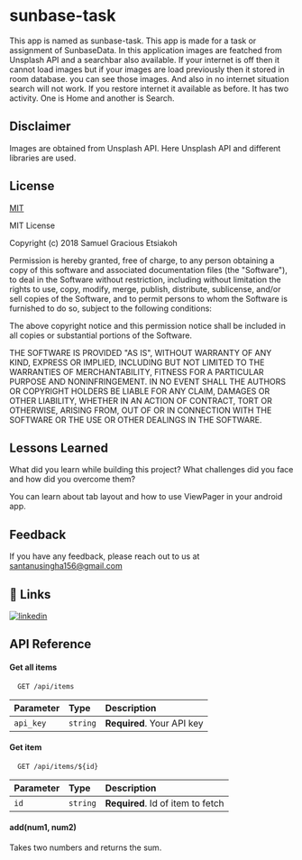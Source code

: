 # sunbase-task


This app is named as sunbase-task. This app is made for a task or assignment of SunbaseData.
In this application images are featched from Unsplash API and a searchbar also available.
If your internet is off then it cannot load images but if your images are load previously then it stored in room database.
you can see those images. And also in no internet situation search will not work.
If you restore internet it available as before. It has two activity. One is Home and another is Search.


## Disclaimer

Images are obtained from Unsplash API.
Here Unsplash API and different libraries are used.
## License

[MIT](https://choosealicense.com/licenses/mit/)

MIT License

Copyright (c) 2018 Samuel Gracious Etsiakoh

Permission is hereby granted, free of charge, to any person obtaining a copy
of this software and associated documentation files (the "Software"), to deal
in the Software without restriction, including without limitation the rights
to use, copy, modify, merge, publish, distribute, sublicense, and/or sell
copies of the Software, and to permit persons to whom the Software is
furnished to do so, subject to the following conditions:

The above copyright notice and this permission notice shall be included in all
copies or substantial portions of the Software.

THE SOFTWARE IS PROVIDED "AS IS", WITHOUT WARRANTY OF ANY KIND, EXPRESS OR
IMPLIED, INCLUDING BUT NOT LIMITED TO THE WARRANTIES OF MERCHANTABILITY,
FITNESS FOR A PARTICULAR PURPOSE AND NONINFRINGEMENT. IN NO EVENT SHALL THE
AUTHORS OR COPYRIGHT HOLDERS BE LIABLE FOR ANY CLAIM, DAMAGES OR OTHER
LIABILITY, WHETHER IN AN ACTION OF CONTRACT, TORT OR OTHERWISE, ARISING FROM,
OUT OF OR IN CONNECTION WITH THE SOFTWARE OR THE USE OR OTHER DEALINGS IN THE
SOFTWARE.


## Lessons Learned

What did you learn while building this project? What challenges did you face and how did you overcome them?

You can learn about tab layout and how to use ViewPager in your android app.
## Feedback

If you have any feedback, please reach out to us at santanusingha156@gmail.com


## 🔗 Links

[![linkedin](https://img.shields.io/badge/https://www.linkedin.com/in/santanu-singha-43384a198/)](https://www.linkedin.com/)



## API Reference

#### Get all items

```https://newsapi.org/
  GET /api/items
```

| Parameter | Type     | Description                |
| :-------- | :------- | :------------------------- |
| `api_key` | `string` | **Required**. Your API key |

#### Get item

```http
  GET /api/items/${id}
```

| Parameter | Type     | Description                       |
| :-------- | :------- | :-------------------------------- |
| `id`      | `string` | **Required**. Id of item to fetch |

#### add(num1, num2)

Takes two numbers and returns the sum.
